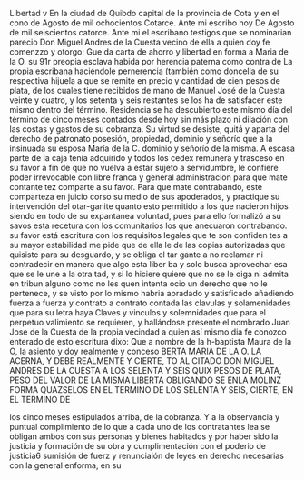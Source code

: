 Libertad
v
En la ciudad de Quibdo
capital de la provincia de Cota
y en el cono de Agosto de mil ochocientos
Cotarce. Ante mi escribo hoy
De Agosto de mil seiscientos catorce. Ante mi el escribano testigos que se nominarian parecio Don Miguel Andres de la Cuesta vecino de ella a quien doy fe comenzzo y otorgo: Gue da carta de ahorro y libertad en forma a Maria de la O. su 91r preopia esclava habida por herencia paterna como contra de
La propia escribana haciéndole pernerencia (también como doncella de su respectiva hijuela a que se remite en precio y cantidad de cien pesos de plata, de los cuales tiene recibidos de mano de Manuel José de la Cuesta veinte y cuatro, y los setenta y seis restantes se los ha de satisfacer este mismo dentro del término.
Residencia se ha descubierto este mismo día del término de cinco meses contados desde hoy sin más plazo ni dilación con las costas y gastos de su cobranza. Su virtud se desiste, quitá y aparta del derecho de patronato posesión, propiedad, dominio y señorío que a la insinuada su esposa María de la C.
dominio y señorío de la misma. A escasa parte de la caja tenia adquirido y todos los cedex remunera y trasceso en su favor a fin de que no vuelva a estar sujeto a servidumbre, le confiere poder irrevocable con libre franca y general administracion para que mate contante tez comparte a su favor.
Para que mate contrabando, este comparteza en juicio corso su medio de sus apoderados, y practique su intervención del otar-ganite quanto esto permitido a los que nacieron hijos siendo en todo de su expantanea voluntad, pues para ello formalizó a su savos esta recetura con los comunitarios los que anecuaron contrabando.
su favor está escritura con los requisitos legales que te son confiden tes a su mayor estabilidad me pide que de ella le de las copias autorizadas que quisiste para su desguardo, y se obliga el tar gante a no reclamar ni contradecir en manera que algo esta liber ba y solo busca aprovechar esa que se le une a la otra
tad,
y si lo hiciere quiere que no se le oiga ni admita en tribun
alguno como no les quen intenta ocio un derecho que no le pertenece,
y se visto por lo mismo habria apradado y satisficado añadiendo fuerza a fuerza y contrato a contrato contada las clavulas y solamenidades que para su letra haya
Claves y vinculos y solemnidades que para el perpetuo valimiento se requieren, y hallándose presente el nombrado Juan Jose de la Cuesta de la propia vecindad a quien así mismo dia fe conozco enterado de esto escritura dixo: Que a nombre de la h-baptista Maura de la O, la asiento y doy realmente y conceso
BERTA MARIA DE LA O. LA ACERNA, Y DEBE REALMENTE Y CIERTE,
TO AL CITADO DON MIGUEL ANDRES DE LA CUESTA A LOS SELENTA Y SEIS
QUIX PESOS DE PLATA, PESO DEL VALOR DE LA MISMA LIBERTA OBLIGANDO
SE ENLA MOLINZ FORMA QUAZSELOS EN EL TERMINO DE
LOS SELENTA Y SEIS, CIERTE, EN EL
TERMINO DE

los cinco meses estipulados arriba,
de la cobranza. Y a la observancia y puntual
complimiento de lo que a cada uno de los contratantes lea
se obligan ambos con sus personas y bienes habitados y por haber
sido la justicia y formación de su obra y cumplimentación
con el poderio de justicia6 sumisión de fuerz y renunciaión de leyes en derecho necesarias con la general enforma, en su